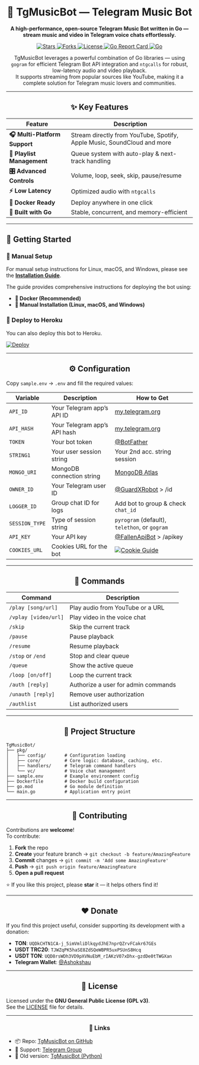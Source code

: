 <div align="center">

# 🎵 TgMusicBot — Telegram Music Bot

**A high-performance, open-source Telegram Music Bot written in Go — stream music and video in Telegram voice chats effortlessly.**

<p>
  <a href="https://github.com/AshokShau/TgMusicBot/stargazers">
    <img src="https://img.shields.io/github/stars/AshokShau/TgMusicBot?style=for-the-badge&color=ffd700&logo=github" alt="Stars">
  </a>
  <a href="https://github.com/AshokShau/TgMusicBot/network/members">
    <img src="https://img.shields.io/github/forks/AshokShau/TgMusicBot?style=for-the-badge&color=8a2be2&logo=github" alt="Forks">
  </a>
  <a href="https://github.com/AshokShau/TgMusicBot/blob/main/LICENSE">
    <img src="https://img.shields.io/github/license/AshokShau/TgMusicBot?style=for-the-badge&color=4169e1" alt="License">
  </a>
  <a href="https://goreportcard.com/report/github.com/AshokShau/TgMusicBot">
    <img src="https://goreportcard.com/badge/github.com/AshokShau/TgMusicBot?style=for-the-badge" alt="Go Report Card">
  </a>
  <a href="https://go.dev/">
    <img src="https://img.shields.io/badge/Written%20in-Go-00ADD8?style=for-the-badge&logo=go" alt="Go">
  </a>
</p>

TgMusicBot leverages a powerful combination of Go libraries — using `gogram` for efficient Telegram Bot API integration and `ntgcalls` for robust, low-latency audio and video playback.  
It supports streaming from popular sources like YouTube, making it a complete solution for Telegram music lovers and communities.

</div>

---

<div align="center">

## ✨ Key Features

| Feature                       | Description                                                             |
|-------------------------------|-------------------------------------------------------------------------|
| **🎧 Multi-Platform Support** | Stream directly from YouTube, Spotify, Apple Music, SoundCloud and more |
| **📜 Playlist Management**    | Queue system with auto-play & next-track handling                       |
| **🎛️ Advanced Controls**     | Volume, loop, seek, skip, pause/resume                                  |
| **⚡ Low Latency**             | Optimized audio with `ntgcalls`                                         |
| **🐳 Docker Ready**           | Deploy anywhere in one click                                            |
| **🧠 Built with Go**          | Stable, concurrent, and memory-efficient                                |

</div>

---

## 🚀 Getting Started

### 🔧 Manual Setup

For manual setup instructions for Linux, macOS, and Windows, please see the **[Installation Guide](docs/installation.md)**.

The guide provides comprehensive instructions for deploying the bot using:
- **🐳 Docker (Recommended)**
- **🔧 Manual Installation (Linux, macOS, and Windows)**

### 🚀 Deploy to Heroku

You can also deploy this bot to Heroku.

[![Deploy](https://img.shields.io/badge/Deploy%20On%20Heroku-black?style=for-the-badge&logo=heroku)](https://heroku.com/deploy?template=https://github.com/AshokShau/TgMusicBot)

---

<div align="center">

## ⚙️ Configuration

</div>

Copy `sample.env` → `.env` and fill the required values:

| Variable       | Description                  | How to Get                                                                                                                                                              |
|----------------|------------------------------|-------------------------------------------------------------------------------------------------------------------------------------------------------------------------|
| `API_ID`       | Your Telegram app’s API ID   | [my.telegram.org](https://my.telegram.org/apps)                                                                                                                         |
| `API_HASH`     | Your Telegram app’s API hash | [my.telegram.org](https://my.telegram.org/apps)                                                                                                                         |
| `TOKEN`        | Your bot token               | [@BotFather](https://t.me/BotFather)                                                                                                                                    |
| `STRING1`      | Your user session string     | Your 2nd acc. string session                                                                                                                                            |
| `MONGO_URI`    | MongoDB connection string    | [MongoDB Atlas](https://cloud.mongodb.com)                                                                                                                              |
| `OWNER_ID`     | Your Telegram user ID        | [@GuardXRobot](https://t.me/GuardxRobot)  > /id                                                                                                                         |
| `LOGGER_ID`    | Group chat ID for logs       | Add bot to group & check `chat_id`                                                                                                                                      |
| `SESSION_TYPE` | Type of session string       | `pyrogram` (default), `telethon`, or `gogram`                                                                                                                           |
| `API_KEY`      | Your API key                 | [@FallenApiBot](https://t.me/FallenApiBot) > /apikey                                                                                                                    |
| `COOKIES_URL`  | Cookies URL for the bot      | [![Cookie Guide](https://img.shields.io/badge/Guide-Read%20Here-blue?style=flat-square)](https://github.com/AshokShau/TgMusicBot/blob/python/TgMusic/cookies/README.md) |


---

<div align="center">

## 🤖 Commands

</div>

| Command              | Description                         |
|----------------------|-------------------------------------|
| `/play [song/url]`   | Play audio from YouTube or a URL    |
| `/vplay [video/url]` | Play video in the voice chat        |
| `/skip`              | Skip the current track              |
| `/pause`             | Pause playback                      |
| `/resume`            | Resume playback                     |
| `/stop` or `/end`    | Stop and clear queue                |
| `/queue`             | Show the active queue               |
| `/loop [on/off]`     | Loop the current track              |
| `/auth [reply]`      | Authorize a user for admin commands |
| `/unauth [reply]`    | Remove user authorization           |
| `/authlist`          | List authorized users               |

---

<div align="center">

## 🧩 Project Structure

</div>

```
TgMusicBot/
├── pkg/
│   ├── config/       # Configuration loading
│   ├── core/         # Core logic: database, caching, etc.
│   ├── handlers/     # Telegram command handlers
│   └── vc/           # Voice chat management
├── sample.env        # Example environment config
├── Dockerfile        # Docker build configuration
├── go.mod            # Go module definition
└── main.go           # Application entry point
```

---

<div align="center">

## 🤝 Contributing

</div>

Contributions are **welcome**!  
To contribute:

1. **Fork** the repo  
2. **Create** your feature branch → `git checkout -b feature/AmazingFeature`  
3. **Commit** changes → `git commit -m 'Add some AmazingFeature'`  
4. **Push** → `git push origin feature/AmazingFeature`  
5. **Open a pull request**

⭐ If you like this project, please **star** it — it helps others find it!

---

<div align="center">

## ❤️ Donate

</div>

If you find this project useful, consider supporting its development with a donation:

- **TON**: `UQDkCHTN1CA-j_5imVmliDlkqydJhE7nprQZrvFCakr67GEs`
- **USDT TRC20**: `TJWZqPK5haSE8ZdSQeWBPR5uxPSUnS8Hcq`
- **USDT TON**: `UQD8rsWDh3VD9pXVNuEbM_rIAKzV07xDhx-gzdDe0tTWGXan`
- **Telegram Wallet**: [@Ashokshau](https://t.me/Ashokshau)

---

<div align="center">

## 📜 License

</div>

Licensed under the **GNU General Public License (GPL v3)**.  
See the [LICENSE](LICENSE) file for details.

---

<div align="center">

### 💬 Links

</div>

- 📦 Repo: [TgMusicBot on GitHub](https://github.com/AshokShau/TgMusicBot)
- 💬 Support: [Telegram Group](https://t.me/FallenProjects)
- 🐍 Old version: [TgMusicBot (Python)](https://github.com/AshokShau/TgMusicBot/tree/python)
